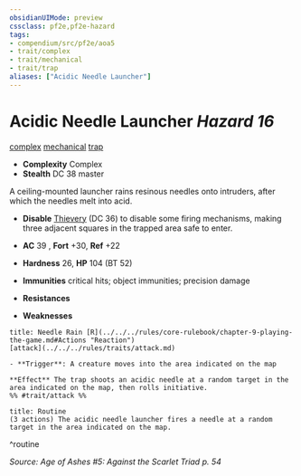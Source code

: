 ```yaml
---
obsidianUIMode: preview
cssclass: pf2e,pf2e-hazard
tags:
- compendium/src/pf2e/aoa5
- trait/complex
- trait/mechanical
- trait/trap
aliases: ["Acidic Needle Launcher"]
---
```

# Acidic Needle Launcher *Hazard 16*  
[complex](../../../Rules/traits/complex.md)  [mechanical](../../../Rules/traits/mechanical.md)  [trap](../../../Rules/traits/trap.md)  

- **Complexity** Complex
- **Stealth** DC 38 master  

A ceiling-mounted launcher rains resinous needles onto intruders, after which the needles melt into acid.

- **Disable** [Thievery](../../skills.md#Thievery) (DC 36) to disable some firing mechanisms, making three adjacent squares in the trapped area safe to enter.  

- **AC** 39 , **Fort** +30, **Ref** +22
- **Hardness** 26, **HP** 104 (BT 52)
- **Immunities** critical hits; object immunities; precision damage
- **Resistances** 
- **Weaknesses** 
     
```ad-embed-ability
title: Needle Rain [R](../../../rules/core-rulebook/chapter-9-playing-the-game.md#Actions "Reaction")
[attack](../../../rules/traits/attack.md)  

- **Trigger**: A creature moves into the area indicated on the map

**Effect** The trap shoots an acidic needle at a random target in the area indicated on the map, then rolls initiative.  
%% #trait/attack %%
```

```ad-pf2-summary
title: Routine
(3 actions) The acidic needle launcher fires a needle at a random target in the area indicated on the map.
```
^routine

*Source: Age of Ashes #5: Against the Scarlet Triad p. 54*
